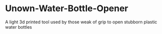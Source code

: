 # Unown-Water-Bottle-Opener
A light 3d printed tool used by those weak of grip to open stubborn plastic water bottles
